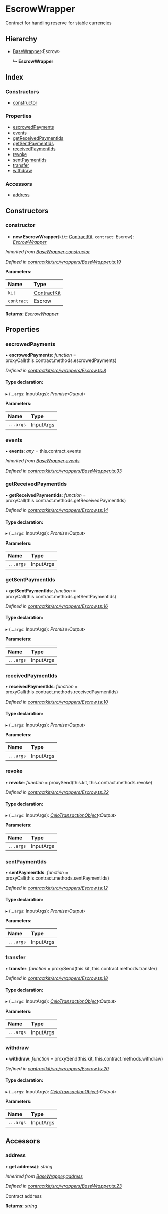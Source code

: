 # EscrowWrapper

Contract for handling reserve for stable currencies

## Hierarchy

* [BaseWrapper](_wrappers_basewrapper_.basewrapper.md)‹Escrow›

  ↳ **EscrowWrapper**

## Index

### Constructors

* [constructor](_wrappers_escrow_.escrowwrapper.md#constructor)

### Properties

* [escrowedPayments](_wrappers_escrow_.escrowwrapper.md#escrowedpayments)
* [events](_wrappers_escrow_.escrowwrapper.md#events)
* [getReceivedPaymentIds](_wrappers_escrow_.escrowwrapper.md#getreceivedpaymentids)
* [getSentPaymentIds](_wrappers_escrow_.escrowwrapper.md#getsentpaymentids)
* [receivedPaymentIds](_wrappers_escrow_.escrowwrapper.md#receivedpaymentids)
* [revoke](_wrappers_escrow_.escrowwrapper.md#revoke)
* [sentPaymentIds](_wrappers_escrow_.escrowwrapper.md#sentpaymentids)
* [transfer](_wrappers_escrow_.escrowwrapper.md#transfer)
* [withdraw](_wrappers_escrow_.escrowwrapper.md#withdraw)

### Accessors

* [address](_wrappers_escrow_.escrowwrapper.md#address)

## Constructors

### constructor

+ **new EscrowWrapper**\(`kit`: [ContractKit](_kit_.contractkit.md), `contract`: Escrow\): [_EscrowWrapper_](_wrappers_escrow_.escrowwrapper.md)

_Inherited from_ [_BaseWrapper_](_wrappers_basewrapper_.basewrapper.md)_._[_constructor_](_wrappers_basewrapper_.basewrapper.md#constructor)

_Defined in_ [_contractkit/src/wrappers/BaseWrapper.ts:19_](https://github.com/celo-org/celo-monorepo/blob/master/packages/contractkit/src/wrappers/BaseWrapper.ts#L19)

**Parameters:**

| Name | Type |
| :--- | :--- |
| `kit` | [ContractKit](_kit_.contractkit.md) |
| `contract` | Escrow |

**Returns:** [_EscrowWrapper_](_wrappers_escrow_.escrowwrapper.md)

## Properties

### escrowedPayments

• **escrowedPayments**: _function_ = proxyCall\(this.contract.methods.escrowedPayments\)

_Defined in_ [_contractkit/src/wrappers/Escrow.ts:8_](https://github.com/celo-org/celo-monorepo/blob/master/packages/contractkit/src/wrappers/Escrow.ts#L8)

#### Type declaration:

▸ \(...`args`: InputArgs\): _Promise‹Output›_

**Parameters:**

| Name | Type |
| :--- | :--- |
| `...args` | InputArgs |

### events

• **events**: _any_ = this.contract.events

_Inherited from_ [_BaseWrapper_](_wrappers_basewrapper_.basewrapper.md)_._[_events_](_wrappers_basewrapper_.basewrapper.md#events)

_Defined in_ [_contractkit/src/wrappers/BaseWrapper.ts:33_](https://github.com/celo-org/celo-monorepo/blob/master/packages/contractkit/src/wrappers/BaseWrapper.ts#L33)

### getReceivedPaymentIds

• **getReceivedPaymentIds**: _function_ = proxyCall\(this.contract.methods.getReceivedPaymentIds\)

_Defined in_ [_contractkit/src/wrappers/Escrow.ts:14_](https://github.com/celo-org/celo-monorepo/blob/master/packages/contractkit/src/wrappers/Escrow.ts#L14)

#### Type declaration:

▸ \(...`args`: InputArgs\): _Promise‹Output›_

**Parameters:**

| Name | Type |
| :--- | :--- |
| `...args` | InputArgs |

### getSentPaymentIds

• **getSentPaymentIds**: _function_ = proxyCall\(this.contract.methods.getSentPaymentIds\)

_Defined in_ [_contractkit/src/wrappers/Escrow.ts:16_](https://github.com/celo-org/celo-monorepo/blob/master/packages/contractkit/src/wrappers/Escrow.ts#L16)

#### Type declaration:

▸ \(...`args`: InputArgs\): _Promise‹Output›_

**Parameters:**

| Name | Type |
| :--- | :--- |
| `...args` | InputArgs |

### receivedPaymentIds

• **receivedPaymentIds**: _function_ = proxyCall\(this.contract.methods.receivedPaymentIds\)

_Defined in_ [_contractkit/src/wrappers/Escrow.ts:10_](https://github.com/celo-org/celo-monorepo/blob/master/packages/contractkit/src/wrappers/Escrow.ts#L10)

#### Type declaration:

▸ \(...`args`: InputArgs\): _Promise‹Output›_

**Parameters:**

| Name | Type |
| :--- | :--- |
| `...args` | InputArgs |

### revoke

• **revoke**: _function_ = proxySend\(this.kit, this.contract.methods.revoke\)

_Defined in_ [_contractkit/src/wrappers/Escrow.ts:22_](https://github.com/celo-org/celo-monorepo/blob/master/packages/contractkit/src/wrappers/Escrow.ts#L22)

#### Type declaration:

▸ \(...`args`: InputArgs\): [_CeloTransactionObject_](_wrappers_basewrapper_.celotransactionobject.md)_‹Output›_

**Parameters:**

| Name | Type |
| :--- | :--- |
| `...args` | InputArgs |

### sentPaymentIds

• **sentPaymentIds**: _function_ = proxyCall\(this.contract.methods.sentPaymentIds\)

_Defined in_ [_contractkit/src/wrappers/Escrow.ts:12_](https://github.com/celo-org/celo-monorepo/blob/master/packages/contractkit/src/wrappers/Escrow.ts#L12)

#### Type declaration:

▸ \(...`args`: InputArgs\): _Promise‹Output›_

**Parameters:**

| Name | Type |
| :--- | :--- |
| `...args` | InputArgs |

### transfer

• **transfer**: _function_ = proxySend\(this.kit, this.contract.methods.transfer\)

_Defined in_ [_contractkit/src/wrappers/Escrow.ts:18_](https://github.com/celo-org/celo-monorepo/blob/master/packages/contractkit/src/wrappers/Escrow.ts#L18)

#### Type declaration:

▸ \(...`args`: InputArgs\): [_CeloTransactionObject_](_wrappers_basewrapper_.celotransactionobject.md)_‹Output›_

**Parameters:**

| Name | Type |
| :--- | :--- |
| `...args` | InputArgs |

### withdraw

• **withdraw**: _function_ = proxySend\(this.kit, this.contract.methods.withdraw\)

_Defined in_ [_contractkit/src/wrappers/Escrow.ts:20_](https://github.com/celo-org/celo-monorepo/blob/master/packages/contractkit/src/wrappers/Escrow.ts#L20)

#### Type declaration:

▸ \(...`args`: InputArgs\): [_CeloTransactionObject_](_wrappers_basewrapper_.celotransactionobject.md)_‹Output›_

**Parameters:**

| Name | Type |
| :--- | :--- |
| `...args` | InputArgs |

## Accessors

### address

• **get address**\(\): _string_

_Inherited from_ [_BaseWrapper_](_wrappers_basewrapper_.basewrapper.md)_._[_address_](_wrappers_basewrapper_.basewrapper.md#address)

_Defined in_ [_contractkit/src/wrappers/BaseWrapper.ts:23_](https://github.com/celo-org/celo-monorepo/blob/master/packages/contractkit/src/wrappers/BaseWrapper.ts#L23)

Contract address

**Returns:** _string_

